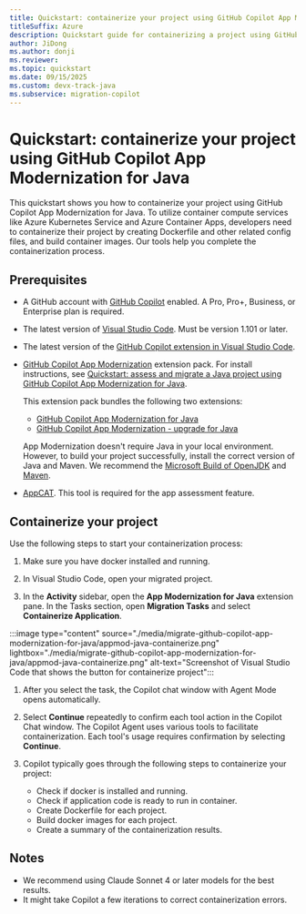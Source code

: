 ```yaml
---
title: Quickstart: containerize your project using GitHub Copilot App Modernization for Java
titleSuffix: Azure
description: Quickstart guide for containerizing a project using GitHub Copilot App Modernization for Java
author: JiDong
ms.author: donji
ms.reviewer: 
ms.topic: quickstart
ms.date: 09/15/2025
ms.custom: devx-track-java
ms.subservice: migration-copilot
---
```


# Quickstart: containerize your project using GitHub Copilot App Modernization for Java

This quickstart shows you how to containerize your project using GitHub Copilot App Modernization for Java.
To utilize container compute services like Azure Kubernetes Service and Azure Container Apps, developers need to containerize their project by creating Dockerfile and other related config files, and build container images. Our tools help you complete the containerization process.

## Prerequisites

- A GitHub account with [GitHub Copilot](https://github.com/features/copilot) enabled. A Pro, Pro+, Business, or Enterprise plan is required.
- The latest version of [Visual Studio Code](https://code.visualstudio.com/). Must be version 1.101 or later.
- The latest version of the [GitHub Copilot extension in Visual Studio Code](https://code.visualstudio.com/docs/copilot/overview).
- [GitHub Copilot App Modernization](https://marketplace.visualstudio.com/items?itemName=vscjava.vscode-app-mod-pack) extension pack. For install instructions, see [Quickstart: assess and migrate a Java project using GitHub Copilot App Modernization for Java](migrate-github-copilot-app-modernization-for-java-quickstart-assess-migrate.md).

  This extension pack bundles the following two extensions:
  - [GitHub Copilot App Modernization for Java](migrate-github-copilot-app-modernization-for-java.md)
  - [GitHub Copilot App Modernization - upgrade for Java](/java/upgrade/overview)

  App Modernization doesn't require Java in your local environment. However, to build your project successfully, install the correct version of Java and Maven. We recommend the [Microsoft Build of OpenJDK](/java/openjdk/) and [Maven](https://maven.apache.org/download.cgi).

- [AppCAT](/azure/migrate/appcat/java). This tool is required for the app assessment feature.

## Containerize your project

Use the following steps to start your containerization process:
1. Make sure you have docker installed and running.

1.	In Visual Studio Code, open your migrated project.

1.	In the **Activity** sidebar, open the **App Modernization for Java** extension pane. In the Tasks section, open **Migration Tasks** and select **Containerize Application**.

:::image type="content" source="./media/migrate-github-copilot-app-modernization-for-java/appmod-java-containerize.png" lightbox="./media/migrate-github-copilot-app-modernization-for-java/appmod-java-containerize.png" alt-text="Screenshot of Visual Studio Code that shows the button for containerize project":::

1. After you select the task, the Copilot chat window with Agent Mode opens automatically.

1. Select **Continue** repeatedly to confirm each tool action in the Copilot Chat window. The Copilot Agent uses various tools to facilitate containerization. Each tool's usage requires confirmation by selecting **Continue**.

1. Copilot typically goes through the following steps to containerize your project:
   * Check if docker is installed and running.
   * Check if application code is ready to run in container.
   * Create Dockerfile for each project.
   * Build docker images for each project.
   * Create a summary of the containerization results.

## Notes
* We recommend using Claude Sonnet 4 or later models for the best results.
* It might take Copilot a few iterations to correct containerization errors.

